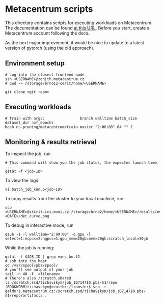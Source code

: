 # Metacentrum scripts

This directory contains scripts for executing workloads on Metacentrum. The documentation can be found
[at this URL](https://docs.metacentrum.cz/). Before you start, create a Metacentrum account following the docs.

As the next major improvement, it would be nice to update to a latest version of pytorch (using the old approach).

## Environment setup

```shell
# Log into the closest frontend node
ssh <USERNAME>@zenith.metacentrum.cz  
# pwd -> /storage/brno12-cerit/home/<USERNAME>

git clone <git repo>
```

## Executing workloads

```shell
# Train with args:                branch walltime batch_size dataset_dir nof_epochs
bash nn-pruning/metacentrum/train master "2:00:00" 64 "" 2
```

## Monitoring & results retrieval

To inspect the job, run

```shell
# This command will show you the job status, the expected launch time, ...
qstat -f <job-ID>
```

To view the logs

```shell
vi batch_job_knn.o<job-ID>
```

To copy results from the cluster to your local machine, run

```shell
scp <USERNAME>@skirit.ics.muni.cz:/storage/brno2/home/<USERNAME>/results/evaluate-<DATE>/det_curve.png
```

To debug in interactive mode, run

```shell
qsub -I -l walltime="2:00:00" -q gpu -l select=1:ncpus=2:ngpus=1:gpu_mem=20gb:mem=20gb:scratch_local=30gb
```

While the job is running:

```shell
qstat -f $JOB_ID | grep exec_host2
# ssh into the host
cd /var/spool/pbs/spool/
# you'll see output of your job
tail -n 40 -f  <filename>
# There's also /scratch.shared
ls /scratch.ssd/tichavskym/job_10714710.pbs-m1/repo
(BOOKWORM)tichavskym@zenith:~/transfer$ scp -r galdor1.metacentrum.cz:/scratch.ssd/tichavskym/job_10714710.pbs-m1/repo/artifacts .
```
